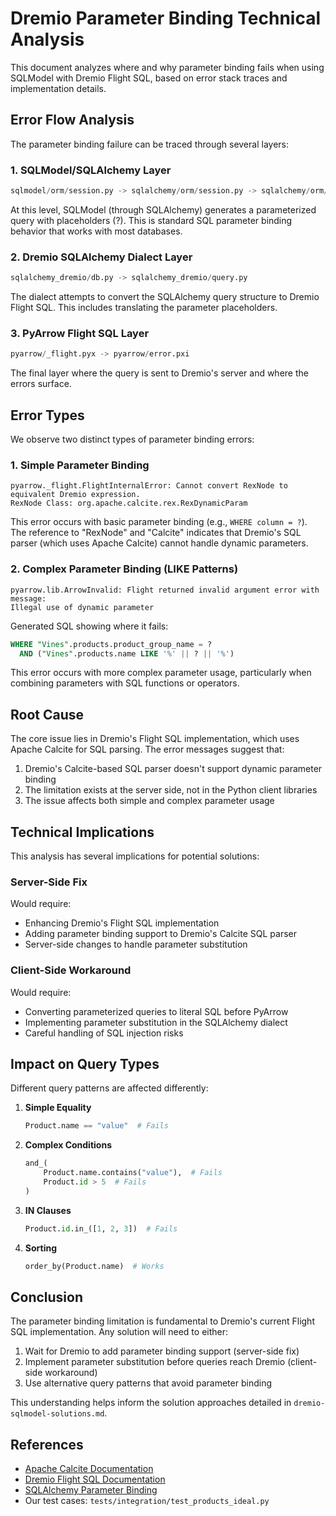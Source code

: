 # Dremio Parameter Binding Technical Analysis

This document analyzes where and why parameter binding fails when using SQLModel with Dremio Flight SQL, based on error stack traces and implementation details.

## Error Flow Analysis

The parameter binding failure can be traced through several layers:

### 1. SQLModel/SQLAlchemy Layer
```python
sqlmodel/orm/session.py -> sqlalchemy/orm/session.py -> sqlalchemy/orm/context.py
```

At this level, SQLModel (through SQLAlchemy) generates a parameterized query with placeholders (?). This is standard SQL parameter binding behavior that works with most databases.

### 2. Dremio SQLAlchemy Dialect Layer
```python
sqlalchemy_dremio/db.py -> sqlalchemy_dremio/query.py
```

The dialect attempts to convert the SQLAlchemy query structure to Dremio Flight SQL. This includes translating the parameter placeholders.

### 3. PyArrow Flight SQL Layer
```python
pyarrow/_flight.pyx -> pyarrow/error.pxi
```

The final layer where the query is sent to Dremio's server and where the errors surface.

## Error Types

We observe two distinct types of parameter binding errors:

### 1. Simple Parameter Binding
```
pyarrow._flight.FlightInternalError: Cannot convert RexNode to equivalent Dremio expression. 
RexNode Class: org.apache.calcite.rex.RexDynamicParam
```

This error occurs with basic parameter binding (e.g., `WHERE column = ?`). The reference to "RexNode" and "Calcite" indicates that Dremio's SQL parser (which uses Apache Calcite) cannot handle dynamic parameters.

### 2. Complex Parameter Binding (LIKE Patterns)
```
pyarrow.lib.ArrowInvalid: Flight returned invalid argument error with message: 
Illegal use of dynamic parameter
```

Generated SQL showing where it fails:
```sql
WHERE "Vines".products.product_group_name = ? 
  AND ("Vines".products.name LIKE '%' || ? || '%')
```

This error occurs with more complex parameter usage, particularly when combining parameters with SQL functions or operators.

## Root Cause

The core issue lies in Dremio's Flight SQL implementation, which uses Apache Calcite for SQL parsing. The error messages suggest that:

1. Dremio's Calcite-based SQL parser doesn't support dynamic parameter binding
2. The limitation exists at the server side, not in the Python client libraries
3. The issue affects both simple and complex parameter usage

## Technical Implications

This analysis has several implications for potential solutions:

### Server-Side Fix
Would require:
- Enhancing Dremio's Flight SQL implementation
- Adding parameter binding support to Dremio's Calcite SQL parser
- Server-side changes to handle parameter substitution

### Client-Side Workaround
Would require:
- Converting parameterized queries to literal SQL before PyArrow
- Implementing parameter substitution in the SQLAlchemy dialect
- Careful handling of SQL injection risks

## Impact on Query Types

Different query patterns are affected differently:

1. **Simple Equality**
   ```python
   Product.name == "value"  # Fails
   ```

2. **Complex Conditions**
   ```python
   and_(
       Product.name.contains("value"),  # Fails
       Product.id > 5  # Fails
   )
   ```

3. **IN Clauses**
   ```python
   Product.id.in_([1, 2, 3])  # Fails
   ```

4. **Sorting**
   ```python
   order_by(Product.name)  # Works
   ```

## Conclusion

The parameter binding limitation is fundamental to Dremio's current Flight SQL implementation. Any solution will need to either:

1. Wait for Dremio to add parameter binding support (server-side fix)
2. Implement parameter substitution before queries reach Dremio (client-side workaround)
3. Use alternative query patterns that avoid parameter binding

This understanding helps inform the solution approaches detailed in `dremio-sqlmodel-solutions.md`.

## References

- [Apache Calcite Documentation](https://calcite.apache.org/docs/)
- [Dremio Flight SQL Documentation](https://docs.dremio.com/software/drivers/flight-sql/)
- [SQLAlchemy Parameter Binding](https://docs.sqlalchemy.org/en/14/core/tutorial.html#using-textual-sql)
- Our test cases: `tests/integration/test_products_ideal.py`
